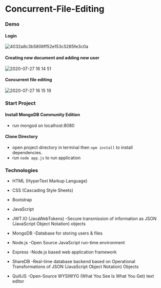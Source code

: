 # Concurrent-File-Editing


### Demo

#### Login
![4032a8c3b5806ff52e153c5285fe3c0a](https://user-images.githubusercontent.com/44413841/88587885-abec1f80-d024-11ea-9f2b-b8a5d6bd8aa2.png)


#### Creating new document and adding new user
![2020-07-27 16 14 51](https://user-images.githubusercontent.com/44413841/88588025-e1910880-d024-11ea-8fae-033b74ce68b4.gif)


#### Concurrent file editing
![2020-07-27 16 15 19](https://user-images.githubusercontent.com/44413841/88588057-ece43400-d024-11ea-99dc-896e9381ac99.gif)


### Start Project

#### Install MongoDB Community Edition
- run mongod on localhost:8080

#### Clone Directory 
- open project directory in terminal then `npm install` to install dependencies.
- run `node app.js` to run application



### Technologies

* HTML (HyperText Markup Language)
* CSS (Cascading Style Sheets)
* Bootstrap
* JavaScript

* JWT.IO (JavaWebTokens)
  -Secure transmission of information as JSON (JavaScript Object Notation) objects
* MongoDB
  -Database for storing users & files
* Node.js
  -Open Source JavaScript run-time environment
* Express
  -Node.js based web application framework
* ShareDB
  -Real-time database backend based on Operational Transformations of JSON (JavaScript Object Notation) Objects
* QuillJS
  -Open-Source WYSIWYG (What You See Is What You Get) text editor
